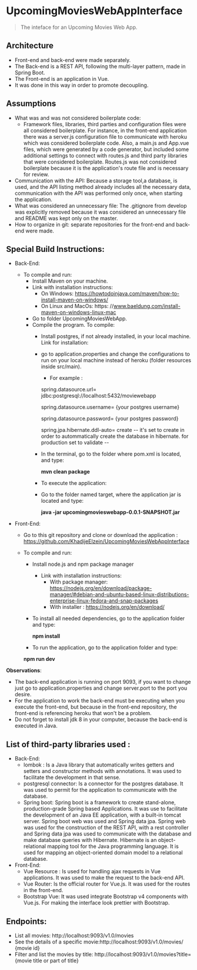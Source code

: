 # UpcomingMoviesWebAppInterface

> The inteface for an Upcoming Movies Web App.

## Architecture
* Front-end and back-end were made separately. 
* The Back-end is a REST API, following the multi-layer pattern, made in Spring Boot.
* The Front-end is an application in Vue. 
* It was done in this way in order to promote decoupling.

## Assumptions
* What was and was not considered boilerplate code: 
  * Framework files, libraries, third parties and configuration files were all considered boilerplate. 
    For instance, in the front-end application there was a server.js configuration file to communicate with heroku which was considered boilerplate code.
    Also, a main.js and App.vue files, which were generated by a code generator, but included some additional settings to connect with routes.js and third party libraries that were considered boilerplate. 
    Routes.js was not considered boilerplate because it is the application's route file and is necessary for review.
* Communication with the API: 
Because a storage tool,a database, is used, and the API listing method already includes all the necessary data, communication with the API was performed only once, when starting the application.
* What was considered an unnecessary file: The .gitignore from develop was explicitly removed because it was considered an unnecessary file and README was kept only on the master.
* How to organize in git: separate repositories for the front-end and back-end were made.
## Special Build Instructions:
* Back-End:
  * To compile and run:
    * Install Maven on your machine.
     * Link with installation instructions:
       * On Windows: https://howtodoinjava.com/maven/how-to-install-maven-on-windows/
       * On Linux and MacOs: https: //www.baeldung.com/install-maven-on-windows-linux-mac
    * Go to folder UpcomingMoviesWebApp.
    * Compile the program. To compile:
      * Install postgres, if not already installed, in your local machine. Link for installation:
      * go to application.properties and change the configurations to run on your local machine instead of heroku (folder resources inside src/main).
         * For example : 
        
          spring.datasource.url= jdbc:postgresql://localhost:5432/moviewebapp
          
          spring.datasource.username= {your postgres username}
          
          spring.datasource.password= {your postgres password}
          
          spring.jpa.hibernate.ddl-auto= create -- it's set to create in  order to autommatically create the database in hibernate. for production set to validate --
      * In the terminal, go to the folder where pom.xml is located, and type:
 
        **mvn clean package**
        
      * To execute the application:
       * Go to the folder named target, where the application jar is located and type:
       
         **java -jar upcomingmovieswebapp-0.0.1-SNAPSHOT.jar**
         
 * Front-End:
   * Go to this git repository and clone or download the application : https://github.com/KhadijeElzein/UpcomingMoviesWebAppInterface
   * To compile and run:
     * Install node.js and npm package manager
       * Link with installation instructions:
         * With package manager: https://nodejs.org/en/download/package-manager/#debian-and-ubuntu-based-linux-distributions-enterprise-linux-fedora-and-snap-packages
         * With installer : https://nodejs.org/en/download/
     * To install all needed dependencies, go to the application folder and type:
 
       **npm install** 
       
     * To run the application, go to the application folder and type:
 
      **npm run dev**
 
**Observations**:
* The back-end application is running on port 9093, if you want to change just go to application.properties and change server.port to the port you desire.
* For the application to work the back-end must be executing when you execute the front-end, but because in the front-end repository, the front-end is referencing heroku that won't be a problem.
* Do not forget to install jdk 8 in your computer, because the back-end is executed in Java.

## List of third-party libraries used :
* Back-End:
  * lombok : Is a Java library that automatically writes getters and setters and constructor methods with annotations. It was used to facilitate the development in that sense.
  * postgresql connector: Is a connector for the postgres database. It was used to permit for the application to communicate with the database.
  * Spring boot: Spring boot is a framework to create stand-alone, production-grade Spring based Applications. 
  It was use to facilitate the development of an Java EE application, with a built-in tomcat server.
  Spring boot web was used and Spring data jpa. Spring web was used for the construction of the REST API, with a rest controller and Spring data jpa was used to communicate with the database and make database queries with Hibernate.
  Hibernate is an object-relational mapping tool for the Java programming language. It is used for mapping an object-oriented domain model to a relational database.
* Front-End:
  * Vue Resource : Is used for handling ajax requests in Vue applications. It was used to make the request to the back-end API.
  * Vue Router: Is the official router for Vue.js. It was used for the routes in the front-end.
  * Bootstrap Vue: It was used integrate Bootstrap v4 components with Vue.js. For making the interface look prettier with Bootstrap.
  
## Endpoints:

* List all movies:  http://localhost:9093/v1.0/movies
* See the details of a specific movie:http://localhost:9093/v1.0/movies/ {movie id}
* Filter and list the movies by title: http://localhost:9093/v1.0/movies?title= {movie title or part of title}

